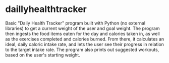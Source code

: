 # daillyhealthtracker
Basic "Daily Health Tracker" program built with Python (no external libraries) to get a current weight of the user and goal weight. The program then ingests the food items eaten for the day and calories taken in, as well as the exercises completed and calories burned. From there, it calculates an ideal, daily caloric intake rate, and lets the user see their progress in relation to the target intake rate. The program also prints out suggested workouts, based on the user's starting weight.  
